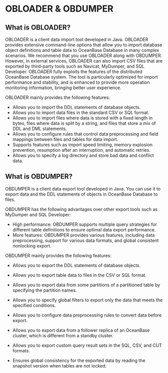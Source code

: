 # OBLOADER & OBDUMPER

## What is OBLOADER?

OBLOADER is a client data import tool developed in Java. OBLOADER provides extensive command-line options that allow you to import database object definitions and table data to OceanBase Database in many complex scenarios. We recommend that you use OBLOADER along with OBDUMPER. However, in external services, OBLOADER can also import CSV files that are exported by third-party tools such as Navicat, MyDumper, and SQL Developer. OBLOADER fully exploits the features of the distributed OceanBase Database system. The tool is particularly optimized for import performance and stability, and is enhanced to provide more operation monitoring information, bringing better user experience.

OBLOADER mainly provides the following features:

* Allows you to import the DDL statements of database objects.
* Allows you to import data files in the standard CSV or SQL format.
* Allows you to import files where data is stored with a fixed length in bytes, files where data is split by a string, and files that store a mix of DDL and DML statements.
* Allows you to configure rules that control data preprocessing and field mappings between files and tables for data import.
* Supports features such as import speed limiting, memory explosion prevention, resumption after an interruption, and automatic retries.
* Allows you to specify a log directory and store bad data and conflict data.

## What is OBDUMPER?

OBDUMPER is a client data export tool developed in Java. You can use it to export data and the DDL statements of objects in OceanBase Database to files.

OBDUMPER has the following advantages over other export tools such as MyDumper and SQL Developer:

* High performance: OBDUMPER supports multiple query strategies for different table definitions to ensure optimal data export performance.
* More features: OBDUMPER provides various features, including data preprocessing, support for various data formats, and global consistent nonlocking export.

OBDUMPER mainly provides the following features:

* Allows you to export the DDL statements of database objects.

* Allows you to export table data to files in the CSV or SQL format.

* Allows you to export data from some partitions of a partitioned table by specifying the partition names.

* Allows you to specify global filters to export only the data that meets the specified conditions.

* Allows you to configure data preprocessing rules to convert data before export.

* Allows you to export data from a follower replica of an OceanBase cluster, which is different from a standby cluster.

* Allows you to export custom query result sets in the SQL, CSV, and CUT formats.

* Ensures global consistency for the exported data by reading the snapshot version when tables are not locked.